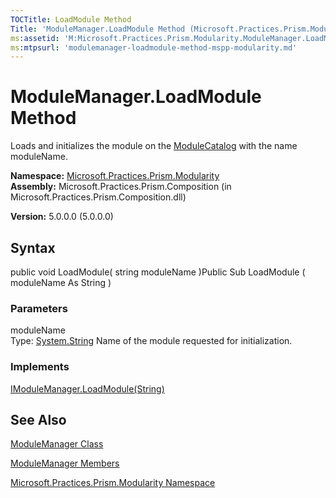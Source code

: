 ```yaml
---
TOCTitle: LoadModule Method
Title: 'ModuleManager.LoadModule Method (Microsoft.Practices.Prism.Modularity)'
ms:assetid: 'M:Microsoft.Practices.Prism.Modularity.ModuleManager.LoadModule(System.String)'
ms:mtpsurl: 'modulemanager-loadmodule-method-mspp-modularity.md'
---
```


# ModuleManager.LoadModule Method

Loads and initializes the module on the [ModuleCatalog](https://msdn.microsoft.com/library/microsoft.practices.prism.modularity.modulemanager.modulecatalog) with the name moduleName.

**Namespace:** [Microsoft.Practices.Prism.Modularity](https://msdn.microsoft.com/library/microsoft.practices.prism.modularity)
**Assembly:** Microsoft.Practices.Prism.Composition (in Microsoft.Practices.Prism.Composition.dll)

**Version:** 5.0.0.0 (5.0.0.0)

## Syntax
public void LoadModule( string moduleName )Public Sub LoadModule ( moduleName As String )

### Parameters

moduleName  
Type: [System.String](http://msdn.microsoft.com/en-us/library/s1wwdcbf)
Name of the module requested for initialization.

### Implements

[IModuleManager.LoadModule(String)](https://msdn.microsoft.com/library/microsoft.practices.prism.modularity.imodulemanager.loadmodule(system.string))

## See Also
[ModuleManager Class](https://msdn.microsoft.com/library/microsoft.practices.prism.modularity.modulemanager)

[ModuleManager Members](https://msdn.microsoft.com/allmembers.t:microsoft.practices.prism.modularity.modulemanager)

[Microsoft.Practices.Prism.Modularity Namespace](https://msdn.microsoft.com/library/microsoft.practices.prism.modularity)
